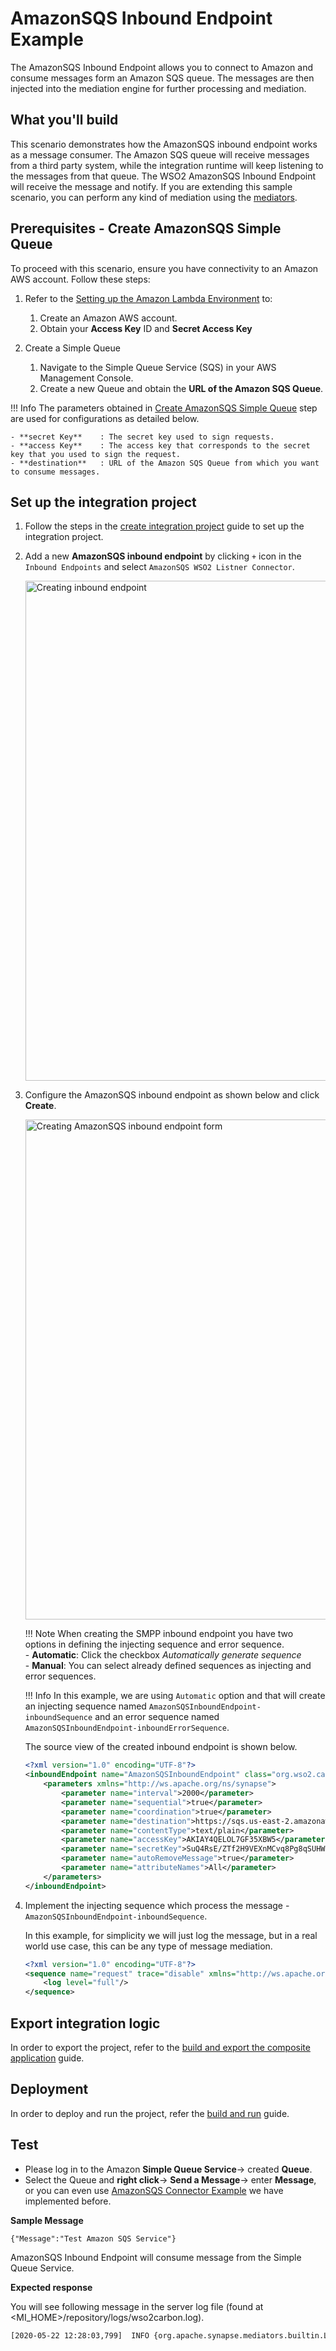 # AmazonSQS Inbound Endpoint Example

The AmazonSQS Inbound Endpoint allows you to connect to Amazon and consume messages form an Amazon SQS queue. The messages are then injected into the mediation engine for further processing and mediation.

## What you'll build

This scenario demonstrates how the AmazonSQS inbound endpoint works as a message consumer. The Amazon SQS queue will receive messages from a third party system, while the integration runtime will keep listening to the messages from that queue. The WSO2 AmazonSQS Inbound Endpoint will receive the message and notify. If you are extending this sample scenario, you can perform any kind of mediation using the [mediators]({{base_path}}/reference/mediators/about-mediators/).

## Prerequisites - Create AmazonSQS Simple Queue

To proceed with this scenario, ensure you have connectivity to an Amazon AWS account. Follow these steps:

1. Refer to the [Setting up the Amazon Lambda Environment]({{base_path}}/reference/connectors/amazonlambda-connector/setting-up-amazonlambda/) to:

    1. Create an Amazon AWS account.
    2. Obtain your **Access Key** ID and **Secret Access Key**

2. Create a Simple Queue

    1. Navigate to the Simple Queue Service (SQS) in your AWS Management Console.
    2. Create a new Queue and obtain the **URL of the Amazon SQS Queue**.

!!! Info
    The parameters obtained in [Create AmazonSQS Simple Queue](#prerequisites---create-amazonsqs-simple-queue) step are used for configurations as detailed below.

    - **secret Key**    : The secret key used to sign requests.
    - **access Key**    : The access key that corresponds to the secret key that you used to sign the request.
    - **destination**   : URL of the Amazon SQS Queue from which you want to consume messages.


## Set up the integration project

1. Follow the steps in the [create integration project]({{base_path}}/develop/create-integration-project/) guide to set up the integration project. 

2. Add a new **AmazonSQS inbound endpoint** by clicking `+` icon in the `Inbound Endpoints` and select `AmazonSQS WSO2 Listner Connector`.

    <img src="{{base_path}}/assets/img/integrate/connectors/sqs-inbound.png" title="Creating inbound endpoint" width="800" alt="Creating inbound endpoint"/>

3. Configure the AmazonSQS inbound endpoint as shown below and click **Create**.

    <img src="{{base_path}}/assets/img/integrate/connectors/sqs-inbound-form.png" title="Creating AmazonSQS inbound endpoint form" width="800" alt="Creating AmazonSQS inbound endpoint form"/>

    !!! Note
        When creating the SMPP inbound endpoint you have two options in defining the injecting sequence and error sequence.
        <br/>- **Automatic**: Click the checkbox *Automatically generate sequence*
        <br/>- **Manual**: You can select already defined sequences as injecting and error sequences.

    !!! Info
        In this example, we are using `Automatic` option and that will create an injecting sequence named `AmazonSQSInboundEndpoint-inboundSequence` and an error sequence named `AmazonSQSInboundEndpoint-inboundErrorSequence`.<br/>

    The source view of the created inbound endpoint is shown below.

     ```xml
     <?xml version="1.0" encoding="UTF-8"?>
     <inboundEndpoint name="AmazonSQSInboundEndpoint" class="org.wso2.carbon.inbound.amazonsqs.AmazonSQSPollingConsumer" sequence="AmazonSQSInboundEndpoint-inboundSequence" onError="AmazonSQSInboundEndpoint-inboundErrorSequence" suspend="false">
         <parameters xmlns="http://ws.apache.org/ns/synapse">
             <parameter name="interval">2000</parameter>
             <parameter name="sequential">true</parameter>
             <parameter name="coordination">true</parameter>
             <parameter name="destination">https://sqs.us-east-2.amazonaws.com/610968236798/eiconnectortestSQS</parameter>
             <parameter name="contentType">text/plain</parameter>
             <parameter name="accessKey">AKIAY4QELOL7GF35XBW5</parameter>
             <parameter name="secretKey">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</parameter>
             <parameter name="autoRemoveMessage">true</parameter>
             <parameter name="attributeNames">All</parameter>
         </parameters>
     </inboundEndpoint> 
     ```

4. Implement the injecting sequence which process the message - `AmazonSQSInboundEndpoint-inboundSequence`. 
   
    In this example, for simplicity we will just log the message, but in a real world use case, this can be any type of message mediation.
 
    ```xml
    <?xml version="1.0" encoding="UTF-8"?>
    <sequence name="request" trace="disable" xmlns="http://ws.apache.org/ns/synapse">
        <log level="full"/>
    </sequence>
    ```
   
## Export integration logic

In order to export the project, refer to the [build and export the composite application]({{base_path}}/develop/deploy-artifacts/#build-and-export-the-carbon-application) guide. 

## Deployment
  
In order to deploy and run the project, refer the [build and run]({{base_path}}/develop/deploy-artifacts/#build-and-run) guide.

## Test 

- Please log in to the Amazon **Simple Queue Service**-> created **Queue**. 
- Select the Queue and **right click**-> **Send a Message**-> enter **Message**, or you can even use [AmazonSQS Connector Example]({{base_path}}/reference/connectors/amazonsqs-connector/amazonsqs-connector-example) we have implemented before.

**Sample Message**

```
{"Message":"Test Amazon SQS Service"}
```
AmazonSQS Inbound Endpoint will consume message from the Simple Queue Service.

**Expected response**

You will see following message in the server log file (found at <MI_HOME>/repository/logs/wso2carbon.log).
 
```bash
[2020-05-22 12:28:03,799]  INFO {org.apache.synapse.mediators.builtin.LogMediator} - To: , MessageID: urn:uuid:CB783799949CD049281590130683750, Direction: request, Payload: {"Message":"Test Amazon SQS Service"}
```
